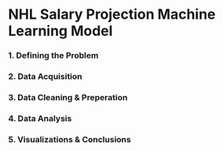 # NHL Salary Projection Machine Learning Model

### 1. Defining the Problem


### 2. Data Acquisition


### 3. Data Cleaning & Preperation


### 4. Data Analysis


### 5. Visualizations & Conclusions
